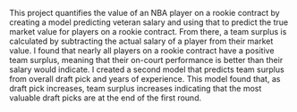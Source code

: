 This project quantifies the value of an NBA player on a rookie contract by creating a model
predicting veteran salary and using that to predict the true market value for players on a rookie
contract. From there, a team surplus is calculated by subtracting the actual salary of a player from
their market value. I found that nearly all players on a rookie contract have a positive team surplus,
meaning that their on-court performance is better than their salary would indicate. I created a
second model that predicts team surplus from overall draft pick and years of experience. This
model found that, as draft pick increases, team surplus increases indicating that the most valuable
draft picks are at the end of the first round.
